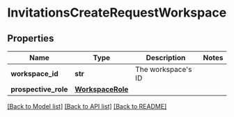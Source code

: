 # InvitationsCreateRequestWorkspace

## Properties

| Name                 | Type                                  | Description            | Notes |
| -------------------- | ------------------------------------- | ---------------------- | ----- |
| **workspace_id**     | **str**                               | The workspace&#39;s ID |
| **prospective_role** | [**WorkspaceRole**](WorkspaceRole.md) |                        |

[[Back to Model list]](../README.md#documentation-for-models) [[Back to API list]](../README.md#documentation-for-api-endpoints) [[Back to README]](../README.md)
